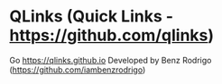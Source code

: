 # QLinks (Quick Links - https://github.com/qlinks)
  Go https://qlinks.github.io
Developed by Benz Rodrigo (https://github.com/iambenzrodrigo)
